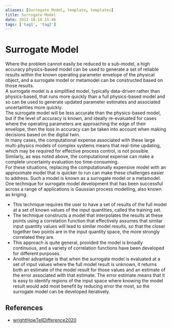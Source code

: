 ```yaml
---
aliases: [Surrogate Model, template, templates]
title: Surrogate Model
date: 2022-10-16 15:46
tags: ['tag1', 'tag2']
---
```


# Surrogate Model

Where the problem cannot easily be reduced to a sub-model, a high accuracy physics-based model can be used to generate a set of reliable results within the known operating parameter envelope of the physical object, and a surrogate model or metamodel can be constructed based on those results.  
A surrogate model is a simplified model, typically data-driven rather than physics-based, that runs more quickly than a full physics-based model and so can be used to generate updated parameter estimates and associated uncertainties more quickly.  
The surrogate model will be less accurate than the physics-based model, but if the level of accuracy is known, and ideally re-evaluated for cases where the operating parameters are approaching the edge of their envelope, then the loss in accuracy can be taken into account when making decisions based on the digital twin.  
In many cases, the computational expense associated with these large multi-physics models of complex systems means that real-time updating, which may be required for effective process control, is not possible. Similarly, as was noted above, the computational expense can make a complete uncertainty evaluation too time-consuming.  
For these situations, replacing the computationally expensive model with an approximate model that is quicker to run can make these challenges easier to address. Such a model is known as a surrogate model or a metamodel.  
One technique for surrogate model development that has been successful across a range of applications is Gaussian process modelling, also known as kriging.

  - This technique requires the user to have a set of results of the full model at a set of known values of the input quantities, called the training set.
  - The technique constructs a model that interpolates the results at these points using a correlation function that effectively assumes that similar input quantity values will lead to similar model results, so that the closer together two points are in the input quantity space, the more strongly correlated they are.
  - This approach is quite general, provided the model is broadly continuous, and a variety of correlation functions have been developed for different purposes.
  - Another advantage is that when the surrogate model is evaluated at a set of input values where the full model result is unknown, it returns both an estimate of the model result for those values and an estimate of the error associated with that estimate. The error estimate means that it is easy to identify regions of the input space where knowing the model result would add most benefit by reducing error the most, so the surrogate model can be developed iteratively.

## References

- [wrightHowTellDifference2020](zotero/wrightHowTellDifference2020.md)
